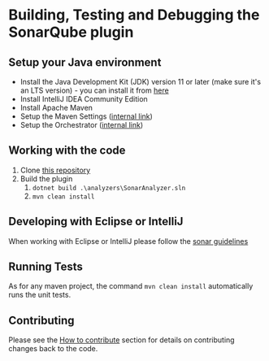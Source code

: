 # Building, Testing and Debugging the SonarQube plugin

## Setup your Java environment

- Install the Java Development Kit (JDK) version 11 or later (make sure it's an LTS version) - you can install it from [here](https://www.azul.com/downloads/zulu-community/?version=java-11-lts&os=windows&architecture=x86-64-bit&package=jdk)
- Install IntelliJ IDEA Community Edition
- Install Apache Maven 
- Setup the Maven Settings ([internal link](https://xtranet-sonarsource.atlassian.net/wiki/spaces/DEV/pages/776711/Developer+Box))
- Setup the Orchestrator ([internal link](https://github.com/sonarsource/orchestrator#configuration))

## Working with the code

1. Clone [this repository](https://github.com/SonarSource/sonar-dotnet.git)
1. Build the plugin
    1. `dotnet build .\analyzers\SonarAnalyzer.sln`
    1. `mvn clean install`

## Developing with Eclipse or IntelliJ

When working with Eclipse or IntelliJ please follow the [sonar guidelines](https://github.com/SonarSource/sonar-developer-toolset)

## Running Tests

As for any maven project, the command `mvn clean install` automatically runs the unit tests.

## Contributing

Please see the [How to contribute](../README.md#how-to-contribute) section  for details on contributing changes back to the code.
